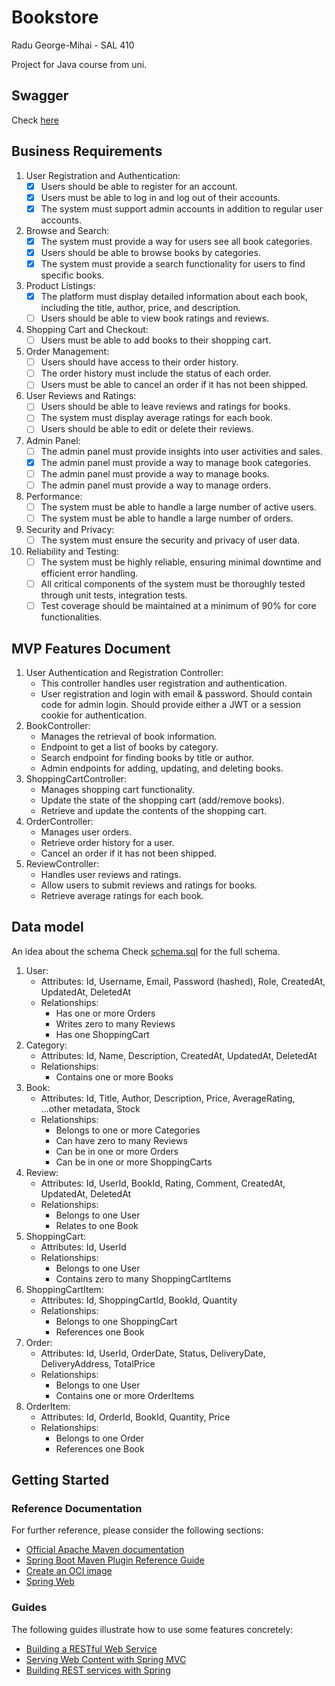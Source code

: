 # Bookstore

Radu George-Mihai - SAL 410

Project for Java course from uni.

## Swagger

Check [here](http://localhost:8080/swagger-ui/index.html#/)

## Business Requirements

1. User Registration and Authentication:
   - [x] Users should be able to register for an account.
   - [x] Users must be able to log in and log out of their accounts.
   - [x] The system must support admin accounts in addition to regular user accounts.
2. Browse and Search:
   - [x] The system must provide a way for users see all book categories.
   - [x] Users should be able to browse books by categories.
   - [x] The system must provide a search functionality for users to find specific books.
3. Product Listings:
   - [x] The platform must display detailed information about each book, including the title, author, price, and description.
   - [ ] Users should be able to view book ratings and reviews.
4. Shopping Cart and Checkout:
   - [ ] Users must be able to add books to their shopping cart.
5. Order Management:
   - [ ] Users should have access to their order history.
   - [ ] The order history must include the status of each order.
   - [ ] Users must be able to cancel an order if it has not been shipped.
6. User Reviews and Ratings:
   - [ ] Users should be able to leave reviews and ratings for books.
   - [ ] The system must display average ratings for each book.
   - [ ] Users should be able to edit or delete their reviews.
7. Admin Panel:
   - [ ] The admin panel must provide insights into user activities and sales.
   - [x] The admin panel must provide a way to manage book categories.
   - [ ] The admin panel must provide a way to manage books.
   - [ ] The admin panel must provide a way to manage orders.
8. Performance:
    - [ ] The system must be able to handle a large number of active users.
    - [ ] The system must be able to handle a large number of orders.
9. Security and Privacy:
    - [ ] The system must ensure the security and privacy of user data.
10. Reliability and Testing:
    - [ ] The system must be highly reliable, ensuring minimal downtime and efficient error handling. 
    - [ ] All critical components of the system must be thoroughly tested through unit tests, integration tests. 
    - [ ] Test coverage should be maintained at a minimum of 90% for core functionalities. 

## MVP Features Document

1. User Authentication and Registration Controller:
   - This controller handles user registration and authentication.
   - User registration and login with email & password. Should contain code for admin login. Should provide either a JWT or a session cookie for authentication.
2. BookController:
   - Manages the retrieval of book information. 
   - Endpoint to get a list of books by category. 
   - Search endpoint for finding books by title or author.
   - Admin endpoints for adding, updating, and deleting books.
3. ShoppingCartController:
   - Manages shopping cart functionality. 
   - Update the state of the shopping cart (add/remove books). 
   - Retrieve and update the contents of the shopping cart.
4. OrderController:
   - Manages user orders. 
   - Retrieve order history for a user.
   - Cancel an order if it has not been shipped.
5. ReviewController:
   - Handles user reviews and ratings. 
   - Allow users to submit reviews and ratings for books. 
   - Retrieve average ratings for each book.

## Data model

An idea about the schema
Check [schema.sql](src/main/resources/schema.sql) for the full schema.

1. User:
   - Attributes: Id, Username, Email, Password (hashed), Role, CreatedAt, UpdatedAt, DeletedAt 
   - Relationships:
     - Has one or more Orders
     - Writes zero to many Reviews
     - Has one ShoppingCart
2. Category:
   - Attributes: Id, Name, Description, CreatedAt, UpdatedAt, DeletedAt
   - Relationships:
     - Contains one or more Books
3. Book:
   - Attributes: Id, Title, Author, Description, Price, AverageRating, ...other metadata, Stock
   - Relationships: 
     - Belongs to one or more Categories
     - Can have zero to many Reviews
     - Can be in one or more Orders
     - Can be in one or more ShoppingCarts
4. Review:
   - Attributes: Id, UserId, BookId, Rating, Comment, CreatedAt, UpdatedAt, DeletedAt
   - Relationships:
     - Belongs to one User 
     - Relates to one Book
5. ShoppingCart:
   - Attributes: Id, UserId 
   - Relationships:
     - Belongs to one User
     - Contains zero to many ShoppingCartItems
6. ShoppingCartItem:
   - Attributes: Id, ShoppingCartId, BookId, Quantity 
   - Relationships:
     - Belongs to one ShoppingCart
     - References one Book 
7. Order:
   - Attributes: Id, UserId, OrderDate, Status, DeliveryDate, DeliveryAddress, TotalPrice
   - Relationships:
     - Belongs to one User
     - Contains one or more OrderItems
8. OrderItem:
    - Attributes: Id, OrderId, BookId, Quantity, Price
    - Relationships:
      - Belongs to one Order
      - References one Book

## Getting Started

### Reference Documentation

For further reference, please consider the following sections:

* [Official Apache Maven documentation](https://maven.apache.org/guides/index.html)
* [Spring Boot Maven Plugin Reference Guide](https://docs.spring.io/spring-boot/docs/3.2.0/maven-plugin/reference/html/)
* [Create an OCI image](https://docs.spring.io/spring-boot/docs/3.2.0/maven-plugin/reference/html/#build-image)
* [Spring Web](https://docs.spring.io/spring-boot/docs/3.2.0/reference/htmlsingle/index.html#web)

### Guides

The following guides illustrate how to use some features concretely:

* [Building a RESTful Web Service](https://spring.io/guides/gs/rest-service/)
* [Serving Web Content with Spring MVC](https://spring.io/guides/gs/serving-web-content/)
* [Building REST services with Spring](https://spring.io/guides/tutorials/rest/)

